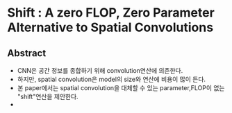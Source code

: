 # Shift : A zero FLOP, Zero Parameter Alternative to Spatial Convolutions

## Abstract
- CNN은 공간 정보를 종합하기 위해 convolution연산에 의존한다.
- 하지만, spatial convolution은 model의 size와 연산에 비용이 많이 든다.
- 본 paper에서는 spatial convolution을 대체할 수 있는 parameter,FLOP이 없는 "shift"연산을 제안한다.
- 
<!--stackedit_data:
eyJoaXN0b3J5IjpbMTQ4Mjg1NzI3N119
-->